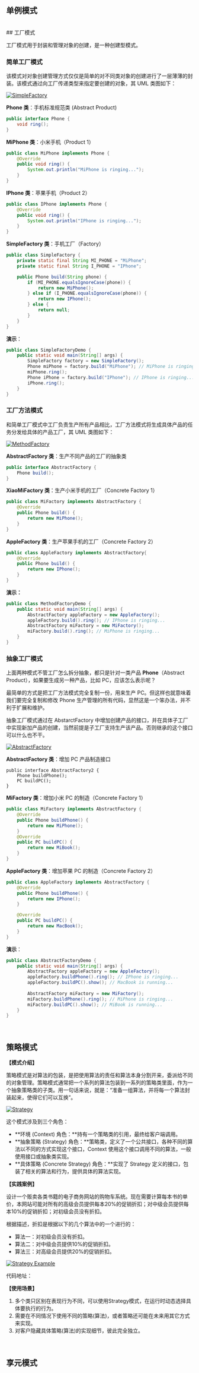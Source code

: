 ## 单例模式




<br>
## 工厂模式

工厂模式用于封装和管理对象的创建，是一种创建型模式。

### 简单工厂模式

该模式对对象创建管理方式仅仅是简单的对不同类对象的创建进行了一层薄薄的封装。该模式通过向工厂传递类型来指定要创建的对象，其 UML 类图如下：

[![SimpleFactory](https://github.com/IvanBao97/Notes/blob/main/DesignPattern/NoteImgs/simpleFactory.png)](https://github.com/IvanBao97/Notes/blob/main/DesignPattern/NoteImgs/simpleFactory.png)

**Phone 类**：手机标准规范类 (Abstract Product)

```java
public interface Phone {
    void ring();
}
```

**MiPhone 类**：小米手机（Product 1）

```java
public class MiPhone implements Phone {
    @Override
    public void ring() {
        System.out.println("MiPhone is ringing...");
    }
}
```

**IPhone 类**：苹果手机（Product 2）

```java
public class IPhone implements Phone {
    @Override
    public void ring() {
        System.out.println("IPhone is ringing...");
    }
}
```

**SimpleFactory 类**：手机工厂（Factory）

```java
public class SimpleFactory {
    private static final String MI_PHONE = "MiPhone";
    private static final String I_PHONE = "IPhone";

    public Phone build(String phone) {
        if (MI_PHONE.equalsIgnoreCase(phone)) {
            return new MiPhone();
        } else if (I_PHONE.equalsIgnoreCase(phone)) {
            return new IPhone();
        } else {
            return null;
        }
    }
}
```

**演示**：

```java
public class SimpleFactoryDemo {
    public static void main(String[] args) {
        SimpleFactory factory = new SimpleFactory();
        Phone miPhone = factory.build("MiPhone"); // MiPhone is ringing...
        miPhone.ring();
        Phone iPhone = factory.build("IPhone"); // IPhone is ringing...
        iPhone.ring();
    }
}
```



### 工厂方法模式

和简单工厂模式中工厂负责生产所有产品相比，工厂方法模式将生成具体产品的任务分发给具体的产品工厂，其 UML 类图如下：

[![MethodFactory](https://github.com/IvanBao97/Notes/blob/main/DesignPattern/NoteImgs/FactoryMethod.png)](https://github.com/IvanBao97/Notes/blob/main/DesignPattern/NoteImgs/FactoryMethod.png)

**AbstractFactory 类**：生产不同产品的工厂的抽象类

```java
public interface AbstractFactory {
    Phone build();
}
```

**XiaoMiFactory 类**：生产小米手机的工厂（Concrete Factory 1）

```java
public class MiFactory implements AbstractFactory {
    @Override
    public Phone build() {
        return new MiPhone();
    }
}
```

**AppleFactory 类**：生产苹果手机的工厂（Concrete Factory 2）

```java
public class AppleFactory implements AbstractFactory{
    @Override
    public Phone build() {
        return new IPhone();
    }
}
```

**演示：**

```java
public class MethodFactoryDemo {
    public static void main(String[] args) {
        AbstractFactory appleFactory = new AppleFactory();
        appleFactory.build().ring(); // IPhone is ringing...
        AbstractFactory miFactory = new MiFactory();
        miFactory.build().ring(); // MiPhone is ringing...
    }
}
```



### 抽象工厂模式

上面两种模式不管工厂怎么拆分抽象，都只是针对一类产品 **Phone**（Abstract Product），如果要生成另一种产品，比如 PC，应该怎么表示呢？

最简单的方式是把工厂方法模式完全复制一份，用来生产 PC。但这样也就意味着我们要完全复制和修改 Phone 生产管理的所有代码，显然这是一个笨办法，并不利于扩展和维护。

抽象工厂模式通过在 AbstarctFactory 中增加创建产品的接口，并在具体子工厂中实现新加产品的创建，当然前提是子工厂支持生产该产品。否则继承的这个接口可以什么也不干。

[![AbstractFactory](https://github.com/IvanBao97/Notes/blob/main/DesignPattern/NoteImgs/abstractFactory.png)](https://github.com/IvanBao97/Notes/blob/main/DesignPattern/NoteImgs/abstractFactory.png)

**AbstractFactory 类**：增加 PC 产品制造接口

```
public interface AbstractFactory2 {
    Phone buildPhone();
    PC buildPC();
}
```

**MiFactory 类**：增加小米 PC 的制造（Concrete Factory 1）

```java
public class MiFactory implements AbstractFactory {
    @Override
    public Phone buildPhone() {
        return new MiPhone();
    }
    @Override
    public PC buildPC() {
        return new MiBook();
    }
}
```

**AppleFactory 类**：增加苹果 PC 的制造（Concrete Factory 2）

```java
public class AppleFactory implements AbstractFactory {
    @Override
    public Phone buildPhone() {
        return new IPhone();
    }

    @Override
    public PC buildPC() {
        return new MacBook();
    }
}
```

**演示**：

```java
public class AbstractFactoryDemo {
    public static void main(String[] args) {
        AbstractFactory appleFactory = new AppleFactory();
        appleFactory.buildPhone().ring(); // IPhone is ringing...
        appleFactory.buildPC().show(); // MacBook is running...
        
        AbstractFactory miFactory = new MiFactory();
        miFactory.buildPhone().ring(); // MiPhone is ringing...
        miFactory.buildPC().show(); // MiBook is running...
    }
}
```

<br>

## 策略模式

**【模式介绍】**

策略模式是对算法的包装，是把使用算法的责任和算法本身分割开来，委派给不同的对象管理。策略模式通常把一个系列的算法包装到一系列的策略类里面，作为一个抽象策略类的子类。用一句话来说，就是：“准备一组算法，并将每一个算法封装起来，使得它们可以互换”。

[![Strategy](https://github.com/IvanBao97/Notes/blob/main/DesignPattern/NoteImgs/Strategy.png)](https://github.com/IvanBao97/Notes/blob/main/DesignPattern/NoteImgs/Strategy.png)

这个模式涉及到三个角色：

- **环境 (Context) 角色：**持有一个策略类的引用，最终给客户端调用。
- **抽象策略 (Strategy) 角色：**策略类，定义了一个公共接口，各种不同的算法以不同的方式实现这个接口，Context 使用这个接口调用不同的算法，一般使用接口或抽象类实现。
- **具体策略 (Concrete Strategy) 角色：**实现了 Strategy 定义的接口，包装了相关的算法和行为，提供具体的算法实现。



**【实践案例】**

设计一个贩卖各类书籍的电子商务网站的购物车系统。现在需要计算每本书的单价，本网站可能对所有的高级会员提供每本20%的促销折扣；对中级会员提供每本10%的促销折扣；对初级会员没有折扣。

根据描述，折扣是根据以下的几个算法中的一个进行的：

- 算法一：对初级会员没有折扣。
- 算法二：对中级会员提供10%的促销折扣。
- 算法三：对高级会员提供20%的促销折扣。

[![Strategy Example](https://github.com/IvanBao97/Notes/blob/main/DesignPattern/NoteImgs/strategyExample.png)](https://github.com/IvanBao97/Notes/blob/main/DesignPattern/NoteImgs/strategyExample.png)

代码地址：



**【使用场景】**

1. 多个类只区别在表现行为不同，可以使用Strategy模式，在运行时动态选择具体要执行的行为。
2. 需要在不同情况下使用不同的策略(算法)，或者策略还可能在未来用其它方式来实现。
3. 对客户隐藏具体策略(算法)的实现细节，彼此完全独立。

<br>

## 享元模式

